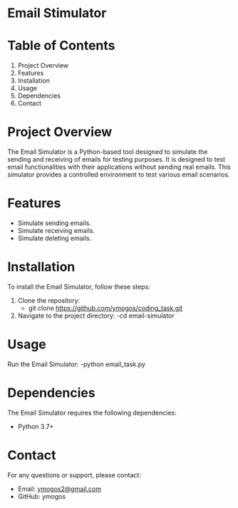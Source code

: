 # Email Stimulator
# Table of Contents
1. Project Overview
2. Features
3. Installation
4. Usage
5. Dependencies
6.  Contact

# Project Overview
The Email Simulator is a Python-based tool designed to simulate the sending and receiving of emails for testing purposes. It is designed to test email functionalities with their applications without sending real emails. This simulator provides a controlled environment to test various email scenarios.

# Features
- Simulate sending emails.
- Simulate receiving emails.
- Simulate deleting emails.

# Installation
To install the Email Simulator, follow these steps:
1. Clone the repository:
   - git clone https://github.com/ymogos/coding_task.git
2. Navigate to the project directory:
  -cd email-simulator

# Usage
Run the Email Simulator:
 -python email_task.py

# Dependencies
 The Email Simulator requires the following dependencies:
- Python 3.7+

# Contact
For any questions or support, please contact:
- Email: ymogos2@gmail.com
- GitHub: ymogos
